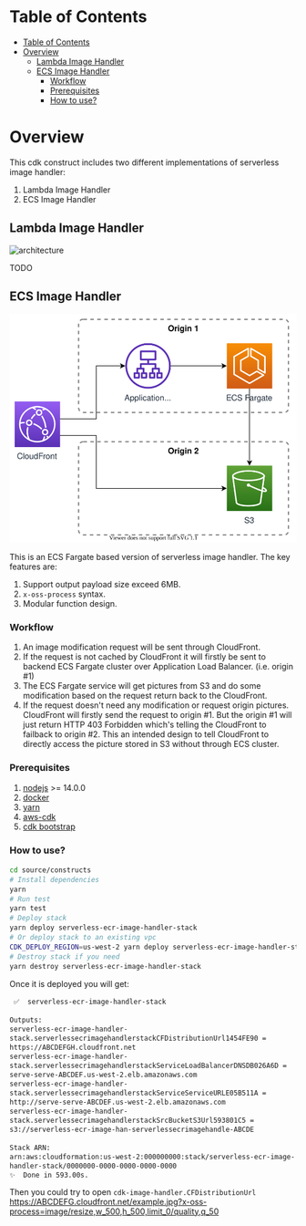 # Table of Contents

- [Table of Contents](#table-of-contents)
- [Overview](#overview)
  - [Lambda Image Handler](#lambda-image-handler)
  - [ECS Image Handler](#ecs-image-handler)
    - [Workflow](#workflow)
    - [Prerequisites](#prerequisites)
    - [How to use?](#how-to-use)

# Overview

This cdk construct includes two different implementations of serverless image handler:

1. Lambda Image Handler
2. ECS Image Handler

## Lambda Image Handler

![architecture](../../architecture.png)

TODO

## ECS Image Handler

![architecture](./ecs-image-handler-arch.svg)

This is an ECS Fargate based version of serverless image handler. The key features are:

1. Support output payload size exceed 6MB.
2. `x-oss-process` syntax.
3. Modular function design.

### Workflow

1. An image modification request will be sent through CloudFront.
2. If the request is not cached by CloudFront it will firstly be sent to backend ECS Fargate cluster over Application Load Balancer. (i.e. origin #1)
3. The ECS Fargate service will get pictures from S3 and do some modification based on the request return back to the CloudFront.
4. If the request doesn't need any modification or request origin pictures. CloudFront will firstly send the request to origin #1. But the origin #1 will just return HTTP 403 Forbidden which's telling the CloudFront to failback to origin #2. This an intended design to tell CloudFront to directly access the picture stored in S3 without through ECS cluster.

### Prerequisites

1. [nodejs](https://nodejs.org/) >= 14.0.0
2. [docker](https://www.docker.com/)
3. [yarn](https://yarnpkg.com/getting-started/install)
4. [aws-cdk](https://docs.aws.amazon.com/cdk/latest/guide/getting_started.html)
5. [cdk bootstrap](https://docs.aws.amazon.com/cdk/latest/guide/cli.html#cli-bootstrap)

### How to use?

```bash
cd source/constructs
# Install dependencies
yarn
# Run test
yarn test
# Deploy stack
yarn deploy serverless-ecr-image-handler-stack
# Or deploy stack to an existing vpc
CDK_DEPLOY_REGION=us-west-2 yarn deploy serverless-ecr-image-handler-stack -c use_vpc_id=vpc-123124124124
# Destroy stack if you need
yarn destroy serverless-ecr-image-handler-stack
```

Once it is deployed you will get:

```
 ✅  serverless-ecr-image-handler-stack

Outputs:
serverless-ecr-image-handler-stack.serverlessecrimagehandlerstackCFDistributionUrl1454FE90 = https://ABCDEFGH.cloudfront.net
serverless-ecr-image-handler-stack.serverlessecrimagehandlerstackServiceLoadBalancerDNSDB026A6D = serve-serve-ABCDEF.us-west-2.elb.amazonaws.com
serverless-ecr-image-handler-stack.serverlessecrimagehandlerstackServiceServiceURLE05B511A = http://serve-serve-ABCDEF.us-west-2.elb.amazonaws.com
serverless-ecr-image-handler-stack.serverlessecrimagehandlerstackSrcBucketS3Url593801C5 = s3://serverless-ecr-image-han-serverlessecrimagehandle-ABCDE

Stack ARN:
arn:aws:cloudformation:us-west-2:000000000:stack/serverless-ecr-image-handler-stack/0000000-0000-0000-0000-0000
✨  Done in 593.00s.
```

Then you could try to open `cdk-image-handler.CFDistributionUrl` https://ABCDEFG.cloudfront.net/example.jpg?x-oss-process=image/resize,w_500,h_500,limit_0/quality,q_50